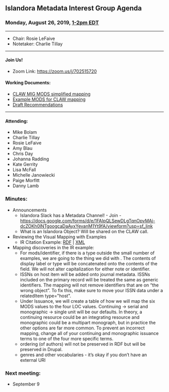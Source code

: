 ## Islandora Metadata Interest Group Agenda
### Monday, August 26, 2019, [1-2pm EDT](http://www.thetimezoneconverter.com/?t=1%20pm&tz=Toronto&)

---
* Chair: Rosie LeFaive
* Notetaker: Charlie Tillay
---

#### Join Us!
* Zoom Link: https://zoom.us/j/702515720

#### Working Documents:
* [CLAW MIG MODS simplified mapping](https://docs.google.com/spreadsheets/d/18u2qFJ014IIxlVpM3JXfDEFccwBZcoFsjbBGpvL0jJI/edit#gid=0)
* [Example MODS for CLAW mapping](https://docs.google.com/spreadsheets/d/1C2Xie7HUDSgRT5v4ldoJvlNdoXz2GHAPvL3PE3TOKW8/edit#gid=1829081124)
* [Draft Recommendations](https://docs.google.com/document/d/15qSO9YcALtYSqd6CUuGx0t8FwUJ5pPwVPz0PA5rU898/edit#heading=h.f9r6knw0rjvu)
---

#### Attending:
* Mike Bolam
* Charlie Tillay
* Rosie LeFaive
* Amy Blau
* Chris Day
* Johanna Radding
* Kate Gerrity
* Lisa McFall
* Michelle Janowiecki
* Paige Morfitt
* Danny Lamb

### Minutes:
* Announcements
  * Islandora Slack has a Metadata Channel! - Join - https://docs.google.com/forms/d/e/1FAIpQLSewDLgTqnOpvMAj-dcZOKh0lNTgoogcaDaAyxYevanM1Yt9fA/viewform?usp=sf_link
  * What is an Islandora Object? Will be shared on the CLAW call.
* Reviewing the Visual Mapping with Examples
  * IR Citation Example: [RDF]() | [XML](https://drive.google.com/drive/u/1/folders/0BzZjDmH6f51aeVBxT241aHRnbUk?ths=true)
* Mapping discoveries in the IR example:
  * For mods/identifier, if there is a type outside the small number of examples, we are going to the thing we did with <note>. The contents of display label or type will be concatenated onto the contents of the field. We will not alter capitalization for either note or identifier.
  * ISSNs on host item will be added onto journal metadata. ISSNs included on the primary record will be treated the same as generic identifiers. The mapping will not remove identifiers that are on “the wrong object”. To fix this, make sure to move your ISSN data under a relatedItem type="host".
  * Under Issuance, we will create a table of how we will map the six MODS values to the four LOC values. Continuing -> serial and monographic -> single unit will be our defaults. In theory, a continuing resource could be an integrating resource and monographic could be a multipart monograph, but in practice the other options are far more common. To prevent an incorrect mapping, change all of your continuing and monographic issuance terms to one of the four more specific terms. 
  * ordering (of authors) will not be preserved in RDF but will be preserved in Drupal.
  * genres and other vocabularies - it’s okay if you don’t have an external URI

### Next meeting:
* September 9

